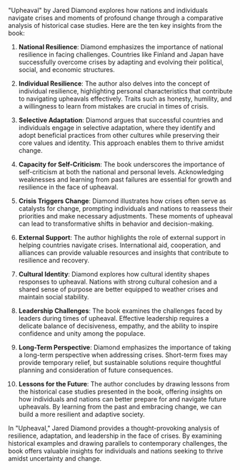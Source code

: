"Upheaval" by Jared Diamond explores how nations and individuals navigate crises and moments of profound change through a comparative analysis of historical case studies. Here are the ten key insights from the book:

1. **National Resilience**: Diamond emphasizes the importance of national resilience in facing challenges. Countries like Finland and Japan have successfully overcome crises by adapting and evolving their political, social, and economic structures.

2. **Individual Resilience**: The author also delves into the concept of individual resilience, highlighting personal characteristics that contribute to navigating upheavals effectively. Traits such as honesty, humility, and a willingness to learn from mistakes are crucial in times of crisis.

3. **Selective Adaptation**: Diamond argues that successful countries and individuals engage in selective adaptation, where they identify and adopt beneficial practices from other cultures while preserving their core values and identity. This approach enables them to thrive amidst change.

4. **Capacity for Self-Criticism**: The book underscores the importance of self-criticism at both the national and personal levels. Acknowledging weaknesses and learning from past failures are essential for growth and resilience in the face of upheaval.

5. **Crisis Triggers Change**: Diamond illustrates how crises often serve as catalysts for change, prompting individuals and nations to reassess their priorities and make necessary adjustments. These moments of upheaval can lead to transformative shifts in behavior and decision-making.

6. **External Support**: The author highlights the role of external support in helping countries navigate crises. International aid, cooperation, and alliances can provide valuable resources and insights that contribute to resilience and recovery.

7. **Cultural Identity**: Diamond explores how cultural identity shapes responses to upheaval. Nations with strong cultural cohesion and a shared sense of purpose are better equipped to weather crises and maintain social stability.

8. **Leadership Challenges**: The book examines the challenges faced by leaders during times of upheaval. Effective leadership requires a delicate balance of decisiveness, empathy, and the ability to inspire confidence and unity among the populace.

9. **Long-Term Perspective**: Diamond emphasizes the importance of taking a long-term perspective when addressing crises. Short-term fixes may provide temporary relief, but sustainable solutions require thoughtful planning and consideration of future consequences.

10. **Lessons for the Future**: The author concludes by drawing lessons from the historical case studies presented in the book, offering insights on how individuals and nations can better prepare for and navigate future upheavals. By learning from the past and embracing change, we can build a more resilient and adaptive society.

In "Upheaval," Jared Diamond provides a thought-provoking analysis of resilience, adaptation, and leadership in the face of crises. By examining historical examples and drawing parallels to contemporary challenges, the book offers valuable insights for individuals and nations seeking to thrive amidst uncertainty and change.